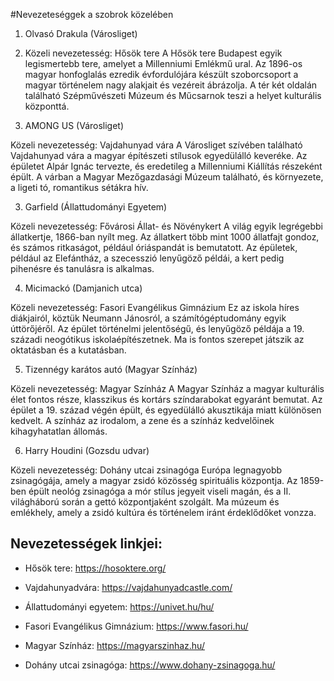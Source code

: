  
#Nevezeteséggek a szobrok közelében
 
 
  1. Olvasó Drakula (Városliget)

 1. Közeli nevezetesség: Hősök tere
A Hősök tere Budapest egyik legismertebb tere, amelyet a Millenniumi Emlékmű ural. Az 1896-os magyar honfoglalás ezredik évfordulójára készült szoborcsoport a magyar történelem nagy alakjait és vezéreit ábrázolja. A tér két oldalán található Szépművészeti Múzeum és Műcsarnok teszi a helyet kulturális központtá.

2.  AMONG US (Városliget)

Közeli nevezetesség: Vajdahunyad vára
A Városliget szívében található Vajdahunyad vára a magyar építészeti stílusok egyedülálló keveréke. Az épületet Alpár Ignác tervezte, és eredetileg a Millenniumi Kiállítás részeként épült. A várban a Magyar Mezőgazdasági Múzeum található, és környezete, a ligeti tó, romantikus sétákra hív.


3. Garfield (Állattudományi Egyetem)

Közeli nevezetesség: Fővárosi Állat- és Növénykert
A világ egyik legrégebbi állatkertje, 1866-ban nyílt meg. Az állatkert több mint 1000 állatfajt gondoz, és számos ritkaságot, például óriáspandát is bemutatott. Az épületek, például az Elefántház, a szecesszió lenyűgöző példái, a kert pedig pihenésre és tanulásra is alkalmas.



4. Micimackó (Damjanich utca)

Közeli nevezetesség: Fasori Evangélikus Gimnázium
Ez az iskola híres diákjairól, köztük Neumann Jánosról, a számítógéptudomány egyik úttörőjéről. Az épület történelmi jelentőségű, és lenyűgöző példája a 19. századi neogótikus iskolaépítészetnek. Ma is fontos szerepet játszik az oktatásban és a kutatásban.


5. Tizennégy karátos autó (Magyar Színház)

Közeli nevezetesség: Magyar Színház
A Magyar Színház a magyar kulturális élet fontos része, klasszikus és kortárs színdarabokat egyaránt bemutat. Az épület a 19. század végén épült, és egyedülálló akusztikája miatt különösen kedvelt. A színház az irodalom, a zene és a színház kedvelőinek kihagyhatatlan állomás.



6.  Harry Houdini (Gozsdu udvar)

Közeli nevezetesség: Dohány utcai zsinagóga
Európa legnagyobb zsinagógája, amely a magyar zsidó közösség spirituális központja. Az 1859-ben épült neológ zsinagóga a mór stílus jegyeit viseli magán, és a II. világháború során a gettó központjaként szolgált. Ma múzeum és emlékhely, amely a zsidó kultúra és történelem iránt érdeklődőket vonzza.



## Nevezetességek linkjei:
* Hősök tere:
https://hosoktere.org/
*   Vajdahunyadvára:
https://vajdahunyadcastle.com/

* Állattudományi egyetem:
https://univet.hu/hu/

* Fasori Evangélikus Gimnázium:
https://www.fasori.hu/

* Magyar Színház:
https://magyarszinhaz.hu/

* Dohány utcai zsinagóga:
https://www.dohany-zsinagoga.hu/
